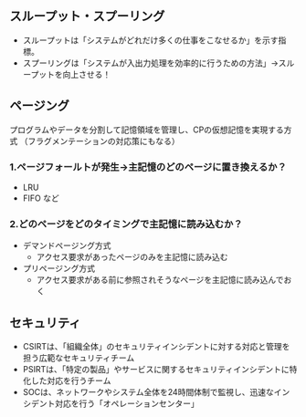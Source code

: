## スループット・スプーリング

- スループットは「システムがどれだけ多くの仕事をこなせるか」を示す指標。
- スプーリングは「システムが入出力処理を効率的に行うための方法」→スループットを向上させる！


## ページング

プログラムやデータを分割して記憶領域を管理し、CPの仮想記憶を実現する方式
（フラグメンテーションの対応策にもなる）

### 1.ページフォールトが発生→主記憶のどのページに置き換えるか？

- LRU
- FIFO など

### 2.どのページをどのタイミングで主記憶に読み込むか？

- デマンドページング方式
  - アクセス要求があったページのみを主記憶に読み込む  
- プリページング方式
  - アクセス要求がある前に参照されそうなページを主記憶に読み込んでおく


## セキュリティ

- CSIRTは、「組織全体」のセキュリティインシデントに対する対応と管理を担う広範なセキュリティチーム
- PSIRTは、「特定の製品」やサービスに関するセキュリティインシデントに特化した対応を行うチーム
- SOCは、ネットワークやシステム全体を24時間体制で監視し、迅速なインシデント対応を行う「オペレーションセンター」


